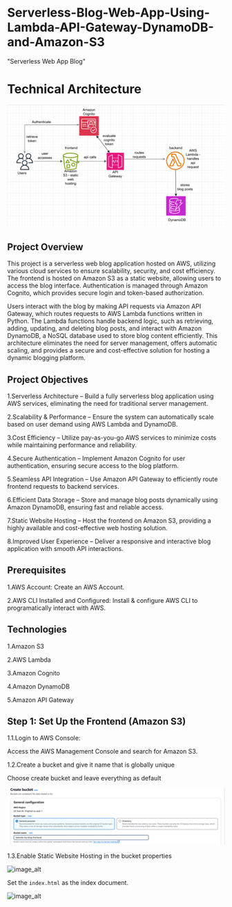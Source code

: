 # Serverless-Blog-Web-App-Using-Lambda-API-Gateway-DynamoDB-and-Amazon-S3

"Serverless Web App Blog"

# Technical Architecture

![image_alt](https://github.com/Tatenda-Prince/Serverless-Blog-Web-App-Using-Lambda-API-Gateway-DynamoDB-and-Amazon-S3/blob/2e8be49796bd3cc67aade4b411c9456044d8d293/img/Screenshot%202025-02-04%20110011.png)

## Project Overview

This project is a serverless web blog application hosted on AWS, utilizing various cloud services to ensure scalability, security, and cost efficiency. The frontend is hosted on Amazon S3 as a static website, allowing users to access the blog interface. Authentication is managed through Amazon Cognito, which provides secure login and token-based authorization. 

Users interact with the blog by making API requests via Amazon API Gateway, which routes requests to AWS Lambda functions written in Python. The Lambda functions handle backend logic, such as retrieving, adding, updating, and deleting blog posts, and interact with Amazon DynamoDB, a NoSQL database used to store blog content efficiently. This architecture eliminates the need for server management, offers automatic scaling, and provides a secure and cost-effective solution for hosting a dynamic blogging platform.

## Project Objectives

1.Serverless Architecture – Build a fully serverless blog application using AWS services, eliminating the need for traditional server management.

2.Scalability & Performance – Ensure the system can automatically scale based on user demand using AWS Lambda and DynamoDB.

3.Cost Efficiency – Utilize pay-as-you-go AWS services to minimize costs while maintaining performance and reliability.

4.Secure Authentication – Implement Amazon Cognito for user authentication, ensuring secure access to the blog platform.

5.Seamless API Integration – Use Amazon API Gateway to efficiently route frontend requests to backend services.

6.Efficient Data Storage – Store and manage blog posts dynamically using Amazon DynamoDB, ensuring fast and reliable access.

7.Static Website Hosting – Host the frontend on Amazon S3, providing a highly available and cost-effective web hosting solution.

8.Improved User Experience – Deliver a responsive and interactive blog application with smooth API interactions.


## Prerequisites

1.AWS Account: Create an AWS Account.

2.AWS CLI Installed and Configured: Install & configure AWS CLI to programatically interact with AWS.

## Technologies

1.Amazon S3

2.AWS Lambda

3.Amazon Cognito

4.Amazon DynamoDB

5.Amazon API Gateway


## Step 1: Set Up the Frontend (Amazon S3)

1.1.Login to AWS Console:

Access the AWS Management Console and search for Amazon S3.

1.2.Create a bucket and give it name that is globally unique

Choose create bucket and leave everything as default

![image_alt](https://github.com/Tatenda-Prince/Serverless-Blog-Web-App-Using-Lambda-API-Gateway-DynamoDB-and-Amazon-S3/blob/3bec13cda3896efd82bc4fd23e7ed6d510aac859/img/Screenshot%202025-02-03%20192716.png)



1.3.Enable Static Website Hosting in the bucket properties

![image_alt]()


Set the `index.html` as the index document.

![image_alt]()




